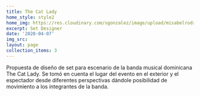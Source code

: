 ```yaml
---
title: The Cat Lady
home_style: style2
home_img: https://res.cloudinary.com/sgonzalez/image/upload/misabelrodriguez/the-cat-lady/
excerpt: Set Designer
date: '2020-04-07'
img_src:
layout: page
collection_items: 3
---
```


Propuesta de diseño de set para escenario de la banda musical dominicana The Cat Lady. 
Se tomó en cuenta el lugar del evento en el exterior y el espectador desde diferentes 
perspectivas dándole posibilidad de movimiento a los integrantes de la banda.